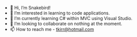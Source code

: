 - 👋 Hi, I’m Snakebird!
- 👀 I’m interested in learning to code applications.
- 🌱 I’m currently learning C# within MVC using Visual Studio.
- 💞️ I’m looking to collaborate on nothing at the moment.
- 📫 How to reach me - tkirr@hotmail.com

<!---
SnakebirdDev/SnakebirdDev is a ✨ special ✨ repository because its `README.md` (this file) appears on your GitHub profile.
You can click the Preview link to take a look at your changes.
--->
